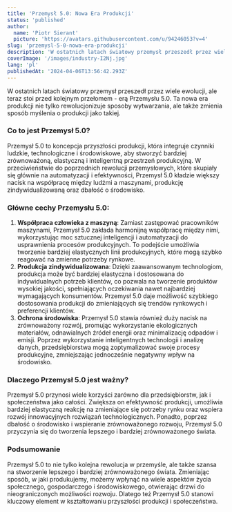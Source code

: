 ```yaml
---
title: 'Przemysł 5.0: Nowa Era Produkcji'
status: 'published'
author:
  name: 'Piotr Sierant'
  picture: 'https://avatars.githubusercontent.com/u/94246053?v=4'
slug: 'przemysl-5-0-nowa-era-produkcji'
description: 'W ostatnich latach światowy przemysł przeszedł przez wiele ewolucji, ale teraz stoi przed kolejnym przełomem - erą Przemysłu 5.0. Ta nowa era produkcji nie tylko rewolucjonizuje sposoby wytwarzania, ale także zmienia sposób myślenia o produkcji jako takiej.'
coverImage: '/images/industry-I2Nj.jpg'
lang: 'pl'
publishedAt: '2024-04-06T13:56:42.293Z'
---
```


W ostatnich latach światowy przemysł przeszedł przez wiele ewolucji, ale teraz stoi przed kolejnym przełomem - erą Przemysłu 5.0. Ta nowa era produkcji nie tylko rewolucjonizuje sposoby wytwarzania, ale także zmienia sposób myślenia o produkcji jako takiej.

### Co to jest Przemysł 5.0?

Przemysł 5.0 to koncepcja przyszłości produkcji, która integruje czynniki ludzkie, technologiczne i środowiskowe, aby stworzyć bardziej zrównoważoną, elastyczną i inteligentną przestrzeń produkcyjną. W przeciwieństwie do poprzednich rewolucji przemysłowych, które skupiały się głównie na automatyzacji i efektywności, Przemysł 5.0 kładzie większy nacisk na współpracę między ludźmi a maszynami, produkcję zindywidualizowaną oraz dbałość o środowisko.

### Główne cechy Przemysłu 5.0:

1. **Współpraca człowieka z maszyną**: Zamiast zastępować pracowników maszynami, Przemysł 5.0 zakłada harmonijną współpracę między nimi, wykorzystując moc sztucznej inteligencji i automatyzacji do usprawnienia procesów produkcyjnych. To podejście umożliwia tworzenie bardziej elastycznych linii produkcyjnych, które mogą szybko reagować na zmienne potrzeby rynkowe.
2. **Produkcja zindywidualizowana**: Dzięki zaawansowanym technologiom, produkcja może być bardziej elastyczna i dostosowana do indywidualnych potrzeb klientów, co pozwala na tworzenie produktów wysokiej jakości, spełniających oczekiwania nawet najbardziej wymagających konsumentów. Przemysł 5.0 daje możliwość szybkiego dostosowania produkcji do zmieniających się trendów rynkowych i preferencji klientów.
3. **Ochrona środowiska**: Przemysł 5.0 stawia również duży nacisk na zrównoważony rozwój, promując wykorzystanie ekologicznych materiałów, odnawialnych źródeł energii oraz minimalizację odpadów i emisji. Poprzez wykorzystanie inteligentnych technologii i analizę danych, przedsiębiorstwa mogą zoptymalizować swoje procesy produkcyjne, zmniejszając jednocześnie negatywny wpływ na środowisko.

### Dlaczego Przemysł 5.0 jest ważny?

Przemysł 5.0 przynosi wiele korzyści zarówno dla przedsiębiorstw, jak i społeczeństwa jako całości. Zwiększa on efektywność produkcji, umożliwia bardziej elastyczną reakcję na zmieniające się potrzeby rynku oraz wspiera rozwój innowacyjnych rozwiązań technologicznych. Ponadto, poprzez dbałość o środowisko i wspieranie zrównoważonego rozwoju, Przemysł 5.0 przyczynia się do tworzenia lepszego i bardziej zrównoważonego świata.

### Podsumowanie

Przemysł 5.0 to nie tylko kolejna rewolucja w przemyśle, ale także szansa na stworzenie lepszego i bardziej zrównoważonego świata. Zmieniając sposób, w jaki produkujemy, możemy wpłynąć na wiele aspektów życia społecznego, gospodarczego i środowiskowego, otwierając drzwi do nieograniczonych możliwości rozwoju. Dlatego też Przemysł 5.0 stanowi kluczowy element w kształtowaniu przyszłości produkcji i społeczeństwa.